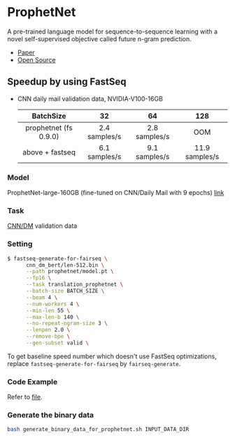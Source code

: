 # ProphetNet

A pre-trained language model for sequence-to-sequence learning with a novel self-supervised objective called future n-gram prediction.
- [Paper](https://arxiv.org/pdf/2001.04063)
- [Open Source](https://github.com/microsoft/ProphetNet)

## Speedup by using FastSeq

- CNN daily mail validation data, NVIDIA-V100-16GB

  |       BatchSize      |       32      |        64       |      128       |
  |:--------------------:|:-------------:|:---------------:|:--------------:|
  |      prophetnet (fs 0.9.0)      | 2.4 samples/s |  2.8 samples/s  |      OOM       |
  |   above + fastseq    | 6.1 samples/s |  9.1 samples/s  | 11.9 samples/s |


### Model
ProphetNet-large-160GB (fine-tuned on CNN/Daily Mail with 9 epochs) [link](https://drive.google.com/file/d/14v0HMc7obh_5aPFSFWzcr_nZCrK49Sey/view)

### Task
[CNN/DM](https://github.com/harvardnlp/sent-summary) validation data

### Setting

```bash
$ fastseq-generate-for-fairseq \
      cnn_dm_bert/len-512.bin \
      --path prophetnet/model.pt \
      --fp16 \
      --task translation_prophetnet \
      --batch-size BATCH_SIZE \
      --beam 4 \
      --num-workers 4 \
      --min-len 55 \
      --max-len-b 140 \
      --no-repeat-ngram-size 3 \
      --lenpen 2.0 \
      --remove-bpe \
      --gen-subset valid \
```
To get baseline speed number which doesn't use FastSeq optimizations, replace `fastseq-generate-for-fairseq` by `fairseq-generate`.

### Code Example
Refer to [file](../../tests/models/test_prophetnet_fs.py).

### Generate the binary data

```bash
bash generate_binary_data_for_prophetnet.sh INPUT_DATA_DIR
```
